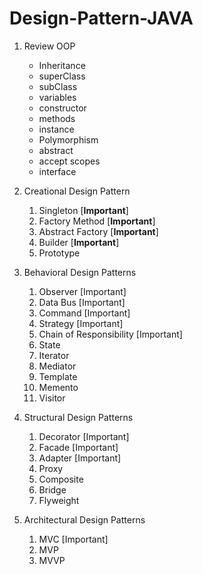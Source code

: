 # Design-Pattern-JAVA
1. Review OOP
   - Inheritance
   - superClass
   - subClass
   - variables
   - constructor
   - methods
   - instance
   - Polymorphism
   - abstract
   - accept scopes
   - interface

2. Creational Design Pattern
   1. Singleton [**Important**]
   2. Factory Method [**Important**]
   3. Abstract Factory [**Important**]
   4. Builder [**Important**]
   5. Prototype   

3. Behavioral Design Patterns
   1. Observer [Important]
   2. Data Bus [Important]
   3. Command [Important]
   4. Strategy [Important]
   5. Chain of Responsibility [Important]
   6. State
   7. Iterator
   8. Mediator
   9. Template
   10. Memento
   11. Visitor

4. Structural Design Patterns
   1. Decorator [Important]
   2. Facade [Important]
   3. Adapter [Important]
   4. Proxy
   5. Composite
   6. Bridge
   7. Flyweight

5. Architectural Design Patterns
   1. MVC [Important]
   2. MVP
   3. MVVP
